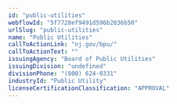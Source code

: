 ```yaml
---
id: "public-utilities"
webflowId: "5f7728ef9491d596b2036b50"
urlSlug: "public-utilities"
name: "Public Utilities"
callToActionLink: "nj.gov/bpu/"
callToActionText: ""
issuingAgency: "Board of Public Utilities"
issuingDivision: "undefined"
divisionPhone: "(800) 624-0331"
industryId: "Public Utility"
licenseCertificationClassification: "APPROVAL"
---
```

